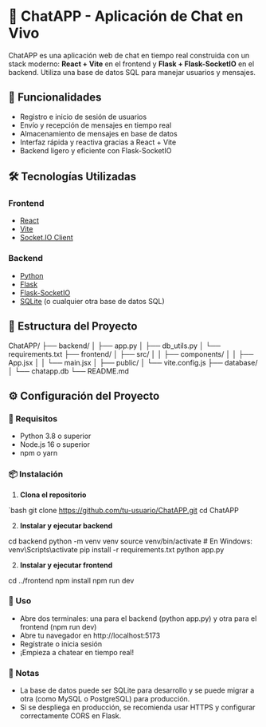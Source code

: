 # 💬 ChatAPP - Aplicación de Chat en Vivo

ChatAPP es una aplicación web de chat en tiempo real construida con un stack moderno: **React + Vite** en el frontend y **Flask + Flask-SocketIO** en el backend. Utiliza una base de datos SQL para manejar usuarios y mensajes.

## 🚀 Funcionalidades

- Registro e inicio de sesión de usuarios
- Envío y recepción de mensajes en tiempo real
- Almacenamiento de mensajes en base de datos
- Interfaz rápida y reactiva gracias a React + Vite
- Backend ligero y eficiente con Flask-SocketIO

## 🛠️ Tecnologías Utilizadas

### Frontend
- [React](https://reactjs.org/)
- [Vite](https://vitejs.dev/)
- [Socket.IO Client](https://socket.io/)

### Backend
- [Python](https://www.python.org/)
- [Flask](https://flask.palletsprojects.com/)
- [Flask-SocketIO](https://flask-socketio.readthedocs.io/)
- [SQLite](https://www.sqlite.org/) (o cualquier otra base de datos SQL)

## 📁 Estructura del Proyecto

ChatAPP/
├── backend/
│ ├── app.py
│ ├── db_utils.py
│ └── requirements.txt
├── frontend/
│ ├── src/
│ │ ├── components/
│ │ ├── App.jsx
│ │ └── main.jsx
│ ├── public/
│ └── vite.config.js
├── database/
│ └── chatapp.db
└── README.md


## ⚙️ Configuración del Proyecto

### 🔧 Requisitos

- Python 3.8 o superior
- Node.js 16 o superior
- npm o yarn

### 📦 Instalación

1. **Clona el repositorio**

`bash
git clone https://github.com/tu-usuario/ChatAPP.git
cd ChatAPP

2. **Instalar y ejecutar backend**

cd backend
python -m venv venv
source venv/bin/activate  # En Windows: venv\Scripts\activate
pip install -r requirements.txt
python app.py

2. **Instalar y ejecutar frontend**
   
cd ../frontend
npm install
npm run dev

### 🧪 Uso
  - Abre dos terminales: una para el backend (python app.py) y otra para el frontend (npm run dev)
  - Abre tu navegador en http://localhost:5173
  - Regístrate o inicia sesión
  - ¡Empieza a chatear en tiempo real!

### 📌 Notas
  - La base de datos puede ser SQLite para desarrollo y se puede migrar a otra (como MySQL o PostgreSQL) para producción.
  - Si se despliega en producción, se recomienda usar HTTPS y configurar correctamente CORS en Flask.
